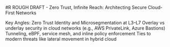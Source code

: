 #R ROUGH DRAFT - Zero Trust, Infinite Reach: Architecting Secure Cloud-First Networks

Key Angles:
Zero Trust Identity and Microsegmentation at L3–L7
Overlay vs underlay security in cloud networks (e.g., AWS PrivateLink, Azure Bastions)
Tunneling, eBPF, service mesh, and inline policy enforcement
Ties to modern threats like lateral movement in hybrid cloud
